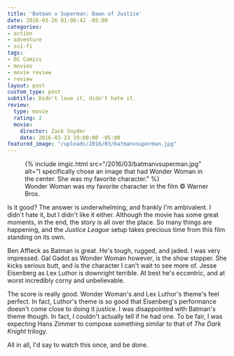 ```yaml
---
title: 'Batman v Superman: Dawn of Justice'
date: 2016-03-26 01:06:42 -05:00
categories:
- action
- adventure
- sci-fi
tags:
- DC Comics
- movies
- movie review
- review
layout: post
custom_type: post
subtitle: Didn't love it, didn't hate it.
review:
  type: movie
  rating: 2
  movie:
    director: Zack Snyder
    date: 2016-03-23 19:00:00 -05:00
featured_image: "/uploads/2016/03/batmanvsuperman.jpg"
---
```


<figure class="extendout">
  {% include imgic.html src="/2016/03/batmanvsuperman.jpg" alt="I specifically chose an image that had Wonder Woman in the center. She was my favorite character." %}
  <figcaption>Wonder Woman was my favorite character in the film <span class="image__copyright">© Warner Bros.</span></figcaption>
</figure>

Is it good? The answer is underwhelming, and frankly I'm ambivalent. I didn't hate it, but I didn't like it either. Although the movie has some great moments, in the end, the story is all over the place. So many things are happening, and the _Justice League_ setup takes precious time from this film standing on its own.

Ben Affleck as Batman is great. He's tough, rugged, and jaded. I was very impressed. Gal Gadot as Wonder Woman however, is the show stopper. She kicks serious butt, and is the character I can't wait to see more of. Jesse Eisenberg as Lex Luthor is downright terrible. At best he's eccentric, and at worst incredibly corny and unbelievable.

The score is really good. Wonder Woman's and Lex Luthor's theme's feel perfect. In fact, Luthor's theme is so good that Eisenberg's performance doesn't come close to doing it justice. I was disappointed with Batman's theme though. In fact, I couldn't actually tell if he had one. To be fair, I was expecting Hans Zimmer to compose something similar to that of _The Dark Knight_ trilogy.

All in all, I'd say to watch this once, and be done.
